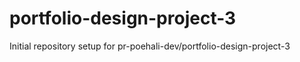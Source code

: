 # portfolio-design-project-3

Initial repository setup for pr-poehali-dev/portfolio-design-project-3